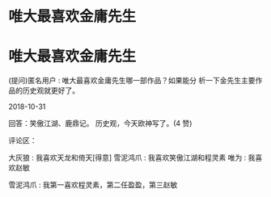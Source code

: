 # 唯大最喜欢金庸先生

# 唯大最喜欢金庸先生

(提问)匿名用户 : 唯大最喜欢金庸先生哪一部作品？如果能分 析一下金先生主要作品的历史观就更好了。

2018-10-31

回答：笑傲江湖、鹿鼎记。 历史观，今天欧神写了。(4 赞)

评论区：

大灰狼 : 我喜欢天龙和倚天[得意] 雪泥鸿爪 : 我喜欢笑傲江湖和程灵素 唯为 : 我喜欢赵敏

雪泥鸿爪 : 我第一喜欢程灵素，第二任盈盈，第三赵敏